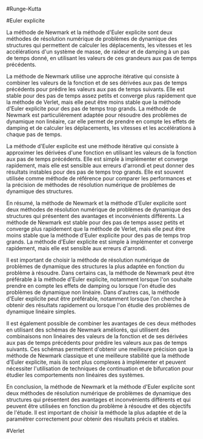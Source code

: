 #Runge-Kutta

#Euler explicite

La méthode de Newmark et la méthode d'Euler explicite sont deux méthodes de résolution numérique de problèmes de dynamique des structures qui permettent de calculer les déplacements, les vitesses et les accélérations d'un système de masse, de raideur et de damping à un pas de temps donné, en utilisant les valeurs de ces grandeurs aux pas de temps précédents.

La méthode de Newmark utilise une approche itérative qui consiste à combiner les valeurs de la fonction et de ses dérivées aux pas de temps précédents pour prédire les valeurs aux pas de temps suivants. Elle est stable pour des pas de temps assez petits et converge plus rapidement que la méthode de Verlet, mais elle peut être moins stable que la méthode d'Euler explicite pour des pas de temps trop grands. La méthode de Newmark est particulièrement adaptée pour résoudre des problèmes de dynamique non linéaire, car elle permet de prendre en compte les effets de damping et de calculer les déplacements, les vitesses et les accélérations à chaque pas de temps.

La méthode d'Euler explicite est une méthode itérative qui consiste à approximer les dérivées d'une fonction en utilisant les valeurs de la fonction aux pas de temps précédents. Elle est simple à implémenter et converge rapidement, mais elle est sensible aux erreurs d'arrondi et peut donner des résultats instables pour des pas de temps trop grands. Elle est souvent utilisée comme méthode de référence pour comparer les performances et la précision de méthodes de résolution numérique de problèmes de dynamique des structures.

En résumé, la méthode de Newmark et la méthode d'Euler explicite sont deux méthodes de résolution numérique de problèmes de dynamique des structures qui présentent des avantages et inconvénients différents. La méthode de Newmark est stable pour des pas de temps assez petits et converge plus rapidement que la méthode de Verlet, mais elle peut être moins stable que la méthode d'Euler explicite pour des pas de temps trop grands. La méthode d'Euler explicite est simple à implémenter et converge rapidement, mais elle est sensible aux erreurs d'arrondi.

Il est important de choisir la méthode de résolution numérique de problèmes de dynamique des structures la plus adaptée en fonction du problème à résoudre. Dans certains cas, la méthode de Newmark peut être préférable à la méthode d'Euler explicite, notamment lorsque l'on souhaite prendre en compte les effets de damping ou lorsque l'on étudie des problèmes de dynamique non linéaire. Dans d'autres cas, la méthode d'Euler explicite peut être préférable, notamment lorsque l'on cherche à obtenir des résultats rapidement ou lorsque l'on étudie des problèmes de dynamique linéaire simples.

Il est également possible de combiner les avantages de ces deux méthodes en utilisant des schémas de Newmark améliorés, qui utilisent des combinaisons non linéaires des valeurs de la fonction et de ses dérivées aux pas de temps précédents pour prédire les valeurs aux pas de temps suivants. Ces schémas permettent d'obtenir une meilleure précision que la méthode de Newmark classique et une meilleure stabilité que la méthode d'Euler explicite, mais ils sont plus complexes à implémenter et peuvent nécessiter l'utilisation de techniques de continuation et de bifurcation pour étudier les comportements non linéaires des systèmes.

En conclusion, la méthode de Newmark et la méthode d'Euler explicite sont deux méthodes de résolution numérique de problèmes de dynamique des structures qui présentent des avantages et inconvénients différents et qui peuvent être utilisées en fonction du problème à résoudre et des objectifs de l'étude. Il est important de choisir la méthode la plus adaptée et de la paramétrer correctement pour obtenir des résultats précis et stables.



#Verlet

